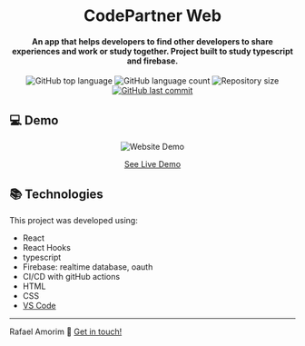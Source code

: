 <h1 align="center">
    CodePartner Web
</h1>

<h4 align="center">
  An app that helps developers to find other developers to share experiences and work or study together. Project built to study typescript and firebase. 
</h4>
<p align="center">
  <img alt="GitHub top language" src="https://img.shields.io/github/languages/top/rafAmorim8/codePartnerWeb">

  <img alt="GitHub language count" src="https://img.shields.io/github/languages/count/rafAmorim8/codePartnerWeb">

  <img alt="Repository size" src="https://img.shields.io/github/repo-size/rafAmorim8/codePartnerWeb">
  <a href="https://github.com/rafAmorim8/codePartnerWeb/commits/master">
    <img alt="GitHub last commit" src="https://img.shields.io/github/last-commit/rafAmorim8/codePartnerWeb">  
  </a>
</p>

## :computer: Demo
<p align="center">
  <img alt="Website Demo" src="https://res.cloudinary.com/dokwfizst/video/upload/v1645548745/rafAmorim/CodePartnerWeb.gif">
</p>
<p align="center">
<a href="https://codepartner-716be.web.app/">See Live Demo</a>
</p>

## :books: Technologies

This project was developed using:

- React
- React Hooks
- typescript
- Firebase: realtime database, oauth
- CI/CD with gitHub actions
- HTML
- CSS
- [VS Code][vc]

---
Rafael Amorim :wave: [Get in touch!](https://www.linkedin.com/in/rafael-manacero-amorim/)

[vc]: https://code.visualstudio.com/